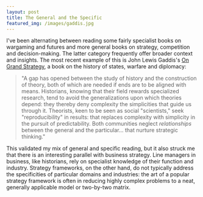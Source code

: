```yaml
---
layout: post
title: The General and the Specific
featured_img: /images/gaddis.jpg
---
```


I've been alternating between reading some fairly specialist books on wargaming and futures and more general books on strategy, competition and decision-making. The latter category frequently offer broader context and insights. The most recent example of this is John Lewis Gaddis's [On Grand Strategy](https://amzn.to/2QWDngd), a book on the history of states, warfare and diplomacy:

> "A gap has opened between the study of history and the construction of theory, both of which are needed if ends are to be aligned with means. Historians, knowing that their field rewards specialized research, tend to avoid the generalizations upon which theories depend: they thereby deny complexity the simplicities that guide us through it. Theorists, keen to be seen as social "scientists," seek "reproducibility" in results: that replaces complexity with simplicity in the pursuit of predictability. Both communities neglect *relationships* between the general and the particular... that nurture strategic thinking."

This validated my mix of general and specific reading, but it also struck me that there is an interesting parallel with business strategy. Line managers in business, like historians, rely on specialist knowledge of their function and industry. Strategy frameworks, on the other hand, do not typically address the specificities of particular domains and industries: the art of a popular strategy framework is often in reducing highly complex problems to a neat, generally applicable model or two-by-two matrix. 
